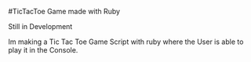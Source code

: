 #TicTacToe Game made with Ruby

Still in Development

Im making a Tic Tac Toe Game Script with ruby where the 
User is able to play it in the Console.


